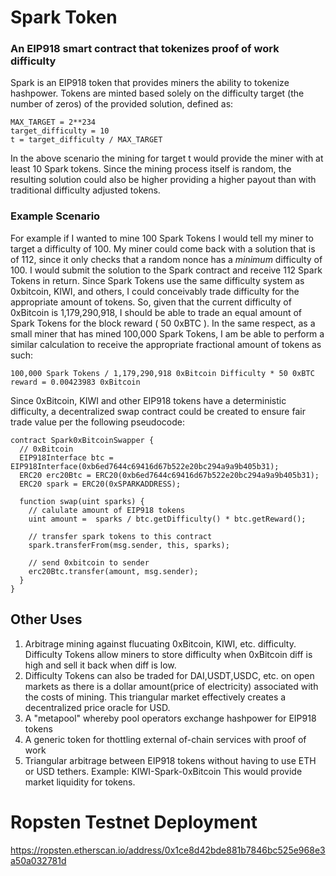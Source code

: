 # Spark Token
### An EIP918 smart contract that tokenizes proof of work difficulty

Spark is an EIP918 token that provides miners the ability to tokenize hashpower. Tokens are minted based solely on the difficulty target (the number of zeros) of the provided solution, defined as:

```
MAX_TARGET = 2**234
target_difficulty = 10
t = target_difficulty / MAX_TARGET
```

In the above scenario the mining for target t would provide the miner with at least 10 Spark tokens. Since the mining process itself is random, the resulting solution could also be higher providing a higher payout than with traditional difficulty adjusted tokens. 

### Example Scenario

For example if I wanted to mine 100 Spark Tokens I would tell my miner to target a difficulty of 100. My miner could come back with a solution that is of 112, since it only checks that a random nonce has a *minimum* difficulty of 100. I would submit the solution to the Spark contract and receive 112 Spark Tokens in return. Since Spark Tokens use the same difficulty system as 0xbitcoin, KIWI, and others, I could conceivably trade difficulty for the appropriate amount of tokens. So, given that the current difficulty of 0xBitcoin is 1,179,290,918, I should be able to trade an equal amount of Spark Tokens for the block reward ( 50 0xBTC ). In the same respect, as a small miner that has mined 100,000 Spark Tokens, I am be able to perform a similar calculation to receive the appropriate fractional amount of tokens as such:

`100,000 Spark Tokens / 1,179,290,918 0xBitcoin Difficulty * 50 0xBTC reward = 0.00423983 0xBitcoin`

Since 0xBitcoin, KIWI and other EIP918 tokens have a deterministic difficulty, a decentralized swap contract could be created to ensure fair trade value per the following pseudocode:

```
contract Spark0xBitcoinSwapper {
  // 0xBitcoin
  EIP918Interface btc = EIP918Interface(0xb6ed7644c69416d67b522e20bc294a9a9b405b31);
  ERC20 erc20Btc = ERC20(0xb6ed7644c69416d67b522e20bc294a9a9b405b31);
  ERC20 spark = ERC20(0xSPARKADDRESS);
  
  function swap(uint sparks) {
    // calulate amount of EIP918 tokens
    uint amount =  sparks / btc.getDifficulty() * btc.getReward();
    
    // transfer spark tokens to this contract
    spark.transferFrom(msg.sender, this, sparks);
    
    // send 0xbitcoin to sender
    erc20Btc.transfer(amount, msg.sender);
  }
}

```

## Other Uses

1. Arbitrage mining against flucuating 0xBitcoin, KIWI, etc. difficulty. Difficulty Tokens allow miners to store difficulty when 0xBitcoin diff is high and sell it back when diff is low.
2. Difficulty Tokens can also be traded for DAI,USDT,USDC, etc. on open markets as there is a dollar amount(price of electricity) associated with the costs of mining. This triangular market effectively creates a decentralized price oracle for USD.
3. A "metapool" whereby pool operators exchange hashpower for EIP918 tokens
4. A generic token for thottling external of-chain services with proof of work
5. Triangular arbitrage between EIP918 tokens without having to use ETH or USD tethers. Example: KIWI-Spark-0xBitcoin This would provide market liquidity for tokens.

# Ropsten Testnet Deployment
https://ropsten.etherscan.io/address/0x1ce8d42bde881b7846bc525e968e3a50a032781d
